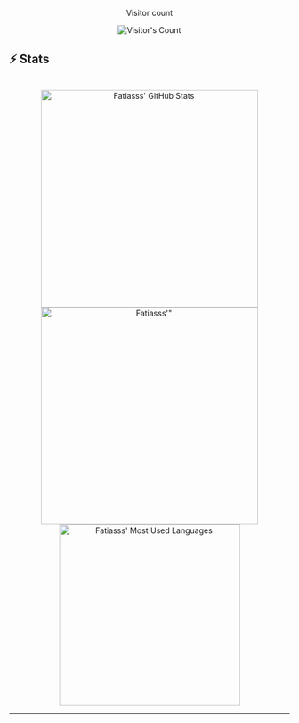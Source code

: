 <div align="center"> 
  <p>Visitor count</p>
  <img src="https://profile-counter.glitch.me/fatiasss/count.svg" alt="Visitor's Count" />
</div>

## ⚡️ Stats

<br>

<div align=center>
  <img width=390 src="https://github-readme-stats.vercel.app/api?username=fatiasss&theme=transparent&count_private=true&show_icons=true&rank_icon=github&locale=en" alt="Fatiasss' GitHub Stats" />
  <img width=390 src="https://github-readme-streak-stats.herokuapp.com/?user=fatiasss&theme=transparent&count_private=true&border_radius=10&locale=en" alt=Fatiasss'" />
  <img width=325 src="https://github-readme-stats.vercel.app/api/top-langs?username=fatiasss&theme=transparent&layout=donut&hide=css&langs_count=8&border_radius=10&show_icons=true&locale=en" alt="Fatiasss' Most Used Languages" />
</div>

<hr>

<!--
**fatiasss/fatiasss** is a ✨ _special_ ✨ repository because its `README.md` (this file) appears on your GitHub profile.

Here are some ideas to get you started:

- 🔭 I’m currently working on ...
- 🌱 I’m currently learning ...
- 👯 I’m looking to collaborate on ...
- 🤔 I’m looking for help with ...
- 💬 Ask me about ...
- 📫 How to reach me: ...
- 😄 Pronouns: ...
- ⚡ Fun fact: ...
-->
